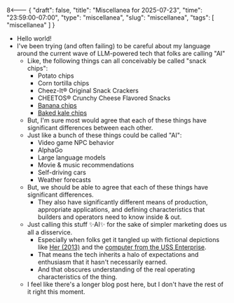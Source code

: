8<--- { "draft": false, "title": "Miscellanea for 2025-07-23", "time": "23:59:00-07:00", "type": "miscellanea", "slug": "miscellanea", "tags": [ "miscellanea" ] }

- Hello world!
- I've been trying (and often failing) to be careful about my language around the current wave of LLM-powered tech that folks are calling "AI"
	- Like, the following things can all conceivably be called "snack chips":
		- Potato chips
		- Corn tortilla chips
		- Cheez-It® Original Snack Crackers
		- CHEETOS® Crunchy Cheese Flavored Snacks
		- [Banana chips](https://thehappierhomemaker.com/homemade-banana-chips/)
		- [Baked kale chips](https://www.allrecipes.com/recipe/176957/baked-kale-chips/)
	- But, I'm sure most would agree that each of these things have significant differences between each other.
	- Just like a bunch of these things could be called "AI":
		- Video game NPC behavior
		- AlphaGo
		- Large language models
		- Movie & music recommendations
		- Self-driving cars
		- Weather forecasts
	- But, we should be able to agree that each of these things have significant differences. 
		- They also have significantly different means of production, appropriate applications, and defining characteristics that builders and operators need to know inside & out.
	- Just calling this stuff ✨AI✨ for the sake of simpler marketing does us all a disservice.
		- Especially when folks get it tangled up with fictional depictions like [Her (2013)](https://www.imdb.com/title/tt1798709) and the [computer from the USS Enterprise](https://memory-beta.fandom.com/wiki/USS_Enterprise_(NCC-1701)_computer).
		- That means the tech inherits a halo of expectations and enthusiasm that it hasn't necessarily earned.
		- And that obscures understanding of the real operating characteristics of the thing.
	- I feel like there's a longer blog post here, but I don't have the rest of it right this moment.

